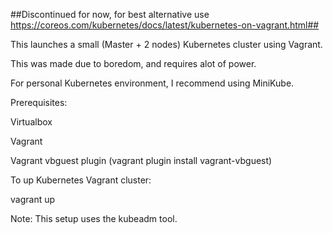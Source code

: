 ##Discontinued for now, for best alternative use https://coreos.com/kubernetes/docs/latest/kubernetes-on-vagrant.html##

This launches a small (Master + 2 nodes) Kubernetes cluster using Vagrant.

This was made due to boredom, and requires alot of power.

For personal Kubernetes environment, I recommend using MiniKube.

Prerequisites:

Virtualbox

Vagrant

Vagrant vbguest plugin (vagrant plugin install vagrant-vbguest)

To up Kubernetes Vagrant cluster:

vagrant up

Note: This setup uses the kubeadm tool.
